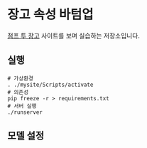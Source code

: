 # 장고 속성 바텀업
[점프 투 장고](https://wikidocs.net/book/4223) 사이트를 보며 실습하는 저장소입니다.

## 실행
```
# 가상환경
. ./mysite/Scripts/activate
# 의존성
pip freeze -r > requirements.txt
# 서버 실행
./runserver
```

## 모델 설정